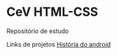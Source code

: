 # CeV HTML-CSS
 Repositório de estudo

Links de projetos
<a href="https://christhiancosta.github.io/projeto-android/" target="_blank" >História do android</a>